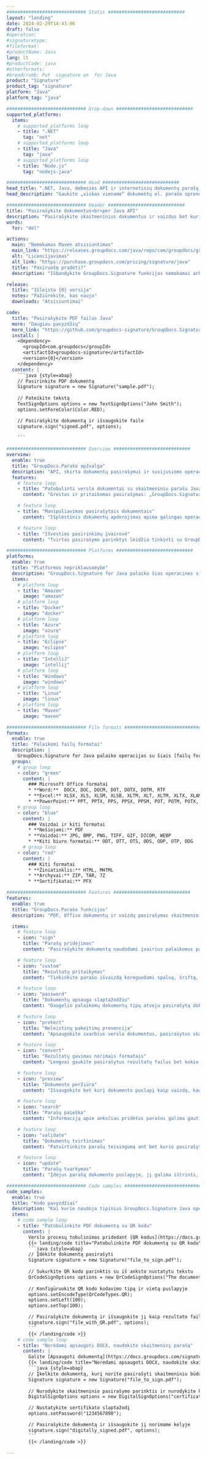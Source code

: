 ```yaml
---
############################# Static ############################
layout: "landing"
date: 2024-02-29T14:43:06
draft: false
#operation: 
#signaturetype: 
#fileformat: 
#productName: Java
lang: lt
#productCode: java
#otherformats: 
#breadcrumb: Put  signature on  for Java
product: "Signature"
product_tag: "signature"
platform: "Java"
platform_tag: "java"

############################# Drop-down ############################
supported_platforms:
  items:
    # supported_platforms loop
    - title: ".NET"
      tag: "net"
    # supported_platforms loop
    - title: "Java"
      tag: "java"
    # supported_platforms loop
    - title: "Node.js"
      tag: "nodejs-java"

############################# Head ############################
head_title: ".NET, Java, debesies API ir internetinių dokumentų parašų programos"
head_description: "Gaukite „viskas viename“ dokumentų el. parašo sprendimą, skirtą .NET, „Java“ ir debesies programoms. Pasirašykite įprastus dokumentų formatus internete naudodami paprastą vilkimo ir nuleidimo funkciją"

############################# Header ############################
title: "Pasirašykite dokumentus<br>per Java API"
description: "Pasirašykite skaitmeninius dokumentus ir vaizdus bet kurioje platformoje naudodami mūsų lanksčias API ir programuotojams ir galutiniams vartotojams skirtus sprendimus."
words:
  for: "dėl"

actions:
  main: "Nemokamas Maven atsisiuntimas"
  main_link: "https://releases.groupdocs.com/java/repo/com/groupdocs/groupdocs-signature/"
  alt: "Licencijavimas"
  alt_link: "https://purchase.groupdocs.com/pricing/signature/java"
  title: "Pasiruošę pradėti?"
  description: "Išbandykite GroupDocs.Signature funkcijas nemokamai arba paprašykite licencijos"

release:
  title: "Išleista {0} versija"
  notes: "Pažiūrėkite, kas naujo"
  downloads: "Atsisiuntimai"

code:
  title: "Pasirašykite PDF failus Java"
  more: "Daugiau pavyzdžių"
  more_link: "https://github.com/groupdocs-signature/GroupDocs.Signature-for-Java"
  install: |
    <dependency>
      <groupId>com.groupdocs</groupId>
      <artifactId>groupdocs-signature</artifactId>
      <version>{0}</version>
    </dependency>
  content: |
    ```java {style=abap}  
    // Pasirinkite PDF dokumentą
    Signature signature = new Signature("sample.pdf");
    
    // Pateikite tekstą
    TextSignOptions options = new TextSignOptions("John Smith");
    options.setForeColor(Color.RED);

    // Pasirašykite dokumentą ir išsaugokite faile
    signature.sign("signed.pdf", options);
    
    ```

############################# Overview ############################
overview:
  enable: true
  title: "GroupDocs.Parašo apžvalga"
  description: "API, skirta dokumentų pasirašymui ir susijusioms operacijoms atlikti Java programose"
  features:
    # feature loop
    - title: "Patobulinti verslo dokumentai su skaitmeniniu parašu Java"
      content: "Greitas ir pritaikomas pasirašymas: „GroupDocs.Signature“, skirta „Java“, siūlo daugybę skaitmeninio parašo parinkčių PDF rinkmenoms, vaizdams ir „Office“ dokumentams. Galite naudoti tekstą, brūkšninius kodus, QR kodus, skaitmeninius sertifikatus, paveikslėlius arba paslėptus metaduomenis. Dokumentų tvarkymas yra greitas ir efektyvus."

    # feature loop
    - title: "Manipuliavimas pasirašytais dokumentais"
      content: "Išplėstinis dokumentų apdorojimas apima galingas operacijas su pasirašytais dokumentais naudojant GroupDocs.Signature for Java. Galite ieškoti ir patvirtinti parašus, kurie buvo pridėti prie verslo dokumentų, naudodami įvairius naudingus kriterijus. Be to, galite pasiekti išsamią informaciją apie dokumentą arba peržiūrėti jo puslapių vaizdus."

    # feature loop
    - title: "Išvesties pasirinkimų įvairovė"
      content: "Tvirtas pasirašymo parinktys leidžia tinkinti su GroupDocs.Signature for Java pasirašytų dokumentų išvestį. Galite tiksliai išdėstyti bet kurį parašą bet kuriame dokumento puslapyje ir įvairiais būdais konfigūruoti jo išvaizdą. „Java“ API palaiko pasirašytų verslo dokumentų išsaugojimą įvairiais palaikomais formatais ir suteikia galimybes apsaugoti juos slaptažodžiais."

############################# Platforms ############################
platforms:
  enable: true
  title: "Platformos nepriklausomybė"
  description: "GroupDocs.Signature for Java palaiko šias operacines sistemas, sistemas ir paketų tvarkykles"
  items:
    # platform loop
    - title: "Amazon"
      image: "amazon"
    # platform loop
    - title: "Docker"
      image: "docker"
    # platform loop
    - title: "Azure"
      image: "azure"
    # platform loop
    - title: "Eclipse"
      image: "eclipse"
    # platform loop
    - title: "IntelliJ"
      image: "intellij"
    # platform loop
    - title: "Windows"
      image: "windows"
    # platform loop
    - title: "Linux"
      image: "linux"
    # platform loop
    - title: "Maven"
      image: "maven"

############################# File formats ############################
formats:
  enable: true
  title: "Palaikomi failų formatai"
  description: |
    GroupDocs.Signature for Java palaiko operacijas su šiais [failų formatais](https://docs.groupdocs.com/signature/java/supported-document-formats/).
  groups:
    # group loop
    - color: "green"
      content: |
        ### Microsoft Office formatai
        * **Word:**  DOCX, DOC, DOCM, DOT, DOTX, DOTM, RTF
        * **Excel:** XLSX, XLS, XLSM, XLSB, XLTM, XLT, XLTM, XLTX, XLAM, SXC, SpreadsheetML
        * **PowerPoint:** PPT, PPTX, PPS, PPSX, PPSM, POT, POTM, POTX, PPTM
    # group loop
    - color: "blue"
      content: |
        ### Vaizdai ir kiti formatai
        * **Nešiojami:** PDF
        * **Vaizdai:** JPG, BMP, PNG, TIFF, GIF, DICOM, WEBP
        * **Kiti biuro formatai:** ODT, OTT, OTS, ODS, ODP, OTP, ODG
      # group loop
    - color: "red"
      content: |
        ### Kiti formatai
        * **Žiniatinklis:** HTML, MHTML
        * **Archyvai:** ZIP, TAR, 7Z
        * **Sertifikatai:** PFX

############################# Features ############################
features:
  enable: true
  title: "GroupDocs.Parašo funkcijos"
  description: "PDF, Office dokumentų ir vaizdų pasirašymas skaitmeniniais parašais"

  items:
    # feature loop
    - icon: "sign"
      title: "Parašų pridėjimas"
      content: "Pasirašykite dokumentą naudodami įvairius palaikomus parašo tipus, tiksliai padėdami skaitmeninį parašą bet kurioje bet kurio puslapio vietoje."

    # feature loop
    - icon: "custom"
      title: "Rezultatų pritaikymas"
      content: "Tinkinkite parašo išvaizdą koreguodami spalvą, šriftą, kraštinę, pasukimą ir kitas funkcijas, kad pasiektumėte norimą rezultatą."

    # feature loop
    - icon: "password"
      title: "Dokumentų apsauga slaptažodžiu"
      content: "Daugelio palaikomų dokumentų tipų atveju pasirašytą dokumentą galite apsaugoti slaptažodžiu."

    # feature loop
    - icon: "protect"
      title: "Neleistinų pakeitimų prevencija"
      content: "Apsaugokite svarbius verslo dokumentus, pasirašytus skaitmeniniu sertifikatu, nuo neteisėtų pakeitimų."

    # feature loop
    - icon: "convert"
      title: "Rezultatų gavimas norimais formatais"
      content: "Lengvai gaukite pasirašytus rezultatų failus bet kokiu palaikomu formatu. Taip pat galite lengvai konvertuoti MS Word dokumentus į PDF."

    # feature loop
    - icon: "preview"
      title: "Dokumento peržiūra"
      content: "Išsaugokite bet kurį dokumento puslapį kaip vaizdą, kad galėtumėte jį apdoroti ateityje."

    # feature loop
    - icon: "search"
      title: "Parašų paieška"
      content: "Informaciją apie anksčiau pridėtus parašus galima gauti konkrečiuose dokumentuose."

    # feature loop
    - icon: "validate"
      title: "Dokumentų tvirtinimas"
      content: "Patvirtinkite parašų teisingumą ant bet kurio pasirašyto dokumento."

    # feature loop
    - icon: "update"
      title: "Parašų tvarkymas"
      content: "Įdėjus parašą dokumento puslapyje, jį galima ištrinti, perkelti arba atnaujinti, jei reikia."

############################# Code samples ############################
code_samples:
  enable: true
  title: "Kodo pavyzdžiai"
  description: "Kai kurie naudoja tipinius GroupDocs.Signature Java operacijoms atvejus"
  items:
    # code sample loop
    - title: "Patobulinkite PDF dokumentą su QR kodu"
      content: |
        Verslo procesų tobulinimas pridedant [QR kodus](https://docs.groupdocs.com/signature/java/esign-document-with-qr-code-signature/) prie konkrečių PDF dokumentų puslapių gali būti naudingas. Yra pavyzdys, kaip pridėti QR kodą naudojant GroupDocs.Signature for Java.
        {{< landing/code title="Patobulinkite PDF dokumentą su QR kodu">}}
        ```java {style=abap}
        // Įdėkite dokumentą pasirašyti
        Signature signature = new Signature("file_to_sign.pdf");
        
        // Sukurkite QR kodo parinktis su iš anksto nustatytu tekstu
        QrCodeSignOptions options = new QrCodeSignOptions("The document is approved by John Smith");
        
        // Konfigūruokite QR kodo kodavimo tipą ir vietą puslapyje
        options.setEncodeType(QrCodeTypes.QR);
        options.setLeft(100);
        options.setTop(100);

        // Pasirašykite dokumentą ir išsaugokite jį kaip rezultato failą
        signature.sign("file_with_QR.pdf", options);
        ```
        {{< /landing/code >}}
    # code sample loop
    - title: "Norėdami apsaugoti DOCX, naudokite skaitmeninį parašą"
      content: |
        Galite [Apsaugoti dokumentą](https://docs.groupdocs.com/signature/java/esign-document-with-digital-signature/) naudodami asmeninius arba įmonės parašus, saugomus kaip skaitmeninius sertifikatus. Sertifikatu apsaugoti dokumentai negali būti keičiami nepažeidžiant parašo.
        {{< landing/code title="Norėdami apsaugoti DOCX, naudokite skaitmeninį parašą">}}
        ```java {style=abap}   
        // Įkelkite dokumentą, kurį norite pasirašyti skaitmeniniu būdu
        Signature signature = new Signature("file_to_sign.pdf");
        
        // Nurodykite skaitmeninio pasirašymo parinktis ir nurodykite kelią į sertifikato failą
        DigitalSignOptions options = new DigitalSignOptions("certificate.pfx");

        // Nustatykite sertifikato slaptažodį
        options.setPassword("1234567890");

        // Pasirašykite dokumentą ir išsaugokite jį norimame kelyje
        signature.sign("digitally_signed.pdf", options);
        ```
        {{< /landing/code >}}

---
```

